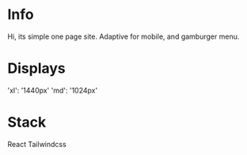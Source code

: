 # Info
Hi, its simple one page site. Adaptive for mobile, and gamburger menu.

# Displays
'xl': '1440px'
'md': '1024px'

# Stack
React
Tailwindcss